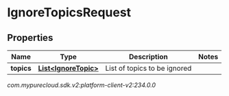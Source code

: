 # IgnoreTopicsRequest


## Properties

| Name | Type | Description | Notes |
| ------------ | ------------- | ------------- | ------------- |
| **topics** | [**List&lt;IgnoreTopic&gt;**](IgnoreTopic) | List of topics to be ignored |  |




_com.mypurecloud.sdk.v2:platform-client-v2:234.0.0_
